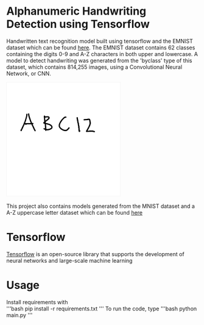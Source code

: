# Alphanumeric Handwriting Detection using Tensorflow

Handwritten text recognition model built using tensorflow and the EMNIST dataset which can be found [here](https://www.nist.gov/itl/products-and-services/emnist-dataset). The EMNIST dataset contains 62 classes containing the digits 0-9 and A-Z characters in both upper and lowercase. A model to detect handwriting was generated from the 'byclass' type of this dataset, which contains 814,255 images, using a Convolutional Neural Network, or CNN. 


<a href="https://github.com/mpeng72/handwritingdetection">
    <img src="/img/img_0.png" alt="Logo" width="300" height="300">
  </a>

This project also contains models generated from the MNIST dataset and a A-Z uppercase letter dataset which can be found [here](https://www.kaggle.com/datasets/sachinpatel21/az-handwritten-alphabets-in-csv-format)

# Tensorflow

[Tensorflow](https://www.tensorflow.org/api_docs/python/tf) is an open-source library that supports the development of neural networks and large-scale machine learning

# Usage
Install requirements with  
'''bash
pip install -r requirements.txt
'''
To run the code, type 
'''bash
python main.py
'''


